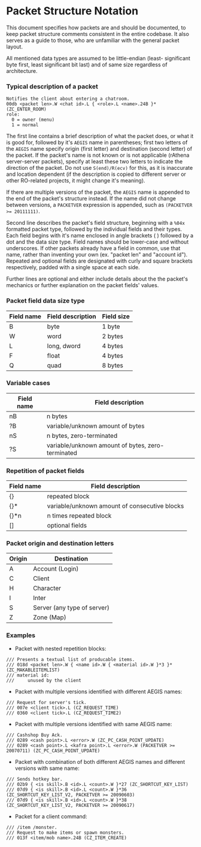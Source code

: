<!--
//===== rAthena Documentation ================================
//= Packet Structure Notation
//===== By: ==================================================
//= Ai4rei
//===== Last Updated: ========================================
//= 20120810
//===== Description: =========================================
//= Explanation how packets are and should be documented.
//============================================================
-->

# Packet Structure Notation

This document specifies how packets are and should be documented, to
keep packet structure comments consistent in the entire codebase. It
also serves as a guide to those, who are unfamiliar with the general
packet layout.

All mentioned data types are assumed to be little-endian (least-
significant byte first, least significant bit last) and of same size
regardless of architecture.

### Typical description of a packet

```
Notifies the client about entering a chatroom.  
00db <packet len>.W <chat id>.L { <role>.L <name>.24B }* (ZC_ENTER_ROOM)
role:  
  0 = owner (menu)  
  1 = normal  
```

The first line contains a brief description of what the packet does,
or what it is good for, followed by it's `AEGIS` name in parentheses;
first two letters of the `AEGIS` name specify origin (first letter)
and destination (second letter) of the packet. If the packet's name
is not known or is not applicable (rAthena server-server packets),
specify at least these two letters to indicate the direction of the
packet. Do not use `S(end)/R(ecv)` for this, as it is inaccurate and
location dependent (if the description is copied to different server
or other RO-related projects, it might change it's meaning).

If there are multiple versions of the packet, the `AEGIS` name is
appended to the end of the packet's structure instead. If the name
did not change between versions, a `PACKETVER` expression is appended,
such as `(PACKETVER >= 20111111)`.

Second line describes the packet's field structure, beginning with a
`%04x` formatted packet type, followed by the individual fields and
their types. Each field begins with it's name enclosed in angle
brackets ( <field name> ) followed by a dot and the data size type.
Field names should be lower-case and without underscores. If other
packets already have a field in common, use that name, rather than
inventing your own (ex. "packet len" and "account id"). Repeated and
optional fields are designated with curly and square brackets
respectively, padded with a single space at each side.

Further lines are optional and either include details about the
the packet's mechanics or further explanation on the packet fields'
values.

### Packet field data size type

 |Field name|Field description|Field size|
 |---|---|---|
 |B|byte|1 byte|
 |W|word|2 bytes|
 |L|long, dword|4 bytes|
 |F|float|4 bytes|
 |Q|quad|8 bytes|

### Variable cases
 
 |Field name|Field description|
 |---|---|
 |nB|n bytes|
 |?B|variable/unknown amount of bytes|
 |nS|n bytes, zero-terminated|
 |?S|variable/unknown amount of bytes, zero-terminated|

### Repetition of packet fields
 
 |Field name|Field description|
 |---|---|
 |{}|repeated block|
 |{}*|variable/unknown amount of consecutive blocks|
 |{}*n|n times repeated block|
 |[]|optional fields|

### Packet origin and destination letters
 
 |Origin|Destination|
 |---|---|
 |A|Account (Login)|
 |C|Client|
 |H|Character|
 |I|Inter|
 |S|Server (any type of server)|
 |Z|Zone (Map)|

### Examples

- Packet with nested repetition blocks:
 
```
/// Presents a textual list of producable items.
/// 018d <packet len>.W { <name id>.W { <material id>.W }*3 }* (ZC_MAKABLEITEMLIST)
/// material id:
///     unused by the client
```

- Packet with multiple versions identified with different AEGIS names:

```
/// Request for server's tick.
/// 007e <client tick>.L (CZ_REQUEST_TIME)
/// 0360 <client tick>.L (CZ_REQUEST_TIME2)
```

- Packet with multiple versions identified with same AEGIS name:

```
/// Cashshop Buy Ack.
/// 0289 <cash point>.L <error>.W (ZC_PC_CASH_POINT_UPDATE)
/// 0289 <cash point>.L <kafra point>.L <error>.W (PACKETVER >= 20070711) (ZC_PC_CASH_POINT_UPDATE)
```

- Packet with combination of both different AEGIS names and different versions with same name:

```
/// Sends hotkey bar.
/// 02b9 { <is skill>.B <id>.L <count>.W }*27 (ZC_SHORTCUT_KEY_LIST)
/// 07d9 { <is skill>.B <id>.L <count>.W }*36 (ZC_SHORTCUT_KEY_LIST_V2, PACKETVER >= 20090603)
/// 07d9 { <is skill>.B <id>.L <count>.W }*38 (ZC_SHORTCUT_KEY_LIST_V2, PACKETVER >= 20090617)
```
 
- Packet for a client command:

```
/// /item /monster.
/// Request to make items or spawn monsters.
/// 013f <item/mob name>.24B (CZ_ITEM_CREATE)
```
